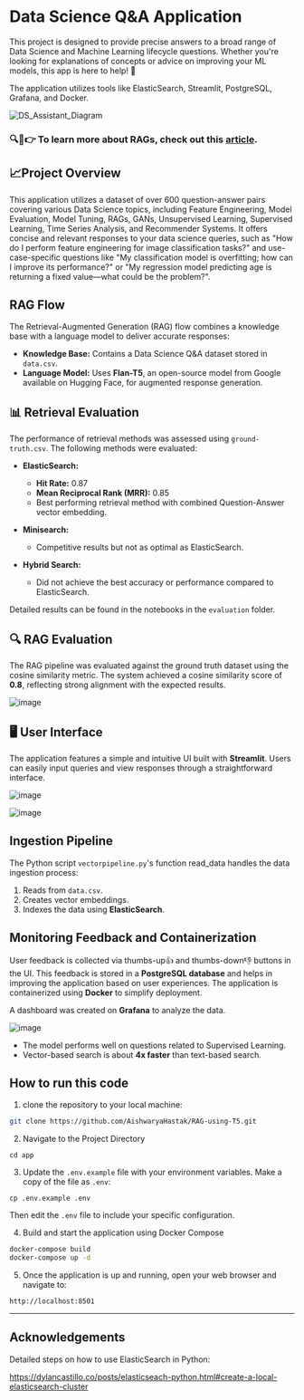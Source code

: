 # Data Science Q&A Application

This project is designed to provide precise answers to a broad range of Data Science and Machine Learning lifecycle questions. Whether you're looking for explanations of concepts or advice on improving your ML models, this app is here to help! 🚀

The application utilizes tools like ElasticSearch, Streamlit, PostgreSQL, Grafana, and Docker.

![DS_Assistant_Diagram](https://github.com/user-attachments/assets/51a5ef39-3616-4867-80be-2d45f283c8e7)


### 🔍📝👉 To learn more about RAGs, check out this [article](https://medium.com/@aishwaryahastak/understanding-the-roots-of-rags-7b77d26c3dca).

## 📈Project Overview

This application utilizes a dataset of over 600 question-answer pairs covering various Data Science topics, including Feature Engineering, Model Evaluation, Model Tuning, RAGs, GANs, Unsupervised Learning, Supervised Learning, Time Series Analysis, and Recommender Systems. It offers concise and relevant responses to your data science queries, such as "How do I perform feature engineering for image classification tasks?" and use-case-specific questions like "My classification model is overfitting; how can I improve its performance?" or "My regression model predicting age is returning a fixed value—what could be the problem?". 

## RAG Flow

The Retrieval-Augmented Generation (RAG) flow combines a knowledge base with a language model to deliver accurate responses:

- **Knowledge Base:** Contains a Data Science Q&A dataset stored in `data.csv`.
- **Language Model:** Uses **Flan-T5**, an open-source model from Google available on Hugging Face, for augmented response generation.

## 📊 Retrieval Evaluation

The performance of retrieval methods was assessed using `ground-truth.csv`. The following methods were evaluated:

- **ElasticSearch:** 
  - **Hit Rate:** 0.87 
  - **Mean Reciprocal Rank (MRR):** 0.85
  - Best performing retrieval method with combined Question-Answer vector embedding.
  
- **Minisearch:** 
  - Competitive results but not as optimal as ElasticSearch.

- **Hybrid Search:** 
  - Did not achieve the best accuracy or performance compared to ElasticSearch.

Detailed results can be found in the notebooks in the `evaluation` folder. 

## 🔍 RAG Evaluation

The RAG pipeline was evaluated against the ground truth dataset using the cosine similarity metric. The system achieved a cosine similarity score of **0.8**, reflecting strong alignment with the expected results. 

![image](https://github.com/user-attachments/assets/4120dc26-6a43-4a3a-b2fe-e5ec5de7cb5a)


## 🖥️ User Interface

The application features a simple and intuitive UI built with **Streamlit**. Users can easily input queries and view responses through a straightforward interface. 

![image](https://github.com/user-attachments/assets/a62fdc48-2c3a-4560-9236-18c7fc52511d)

![image](https://github.com/user-attachments/assets/35cdf80f-272c-4415-8ea6-1ddf30deb70e)

## Ingestion Pipeline

The Python script `vectorpipeline.py`'s function read_data handles the data ingestion process:

1. Reads from `data.csv`.
2. Creates vector embeddings.
3. Indexes the data using **ElasticSearch**.

## Monitoring Feedback and Containerization

User feedback is collected via thumbs-up👍 and thumbs-down👎 buttons in the UI. This feedback is stored in a **PostgreSQL database** and helps in improving the application based on user experiences. The application is containerized using **Docker** to simplify deployment.

A dashboard was created on **Grafana** to analyze the data.

![image](https://github.com/user-attachments/assets/e4b8d943-7e45-4fce-8d81-b5bad15adb1e)

- The model performs well on questions related to Supervised Learning.
- Vector-based search is about **4x faster** than text-based search.


## How to run this code

1. clone the repository to your local machine:
```bash
git clone https://github.com/AishwaryaHastak/RAG-using-T5.git
```

2. Navigate to the Project Directory
```
cd app
```

3. Update the `.env.example` file with your environment variables. Make a copy of the file as `.env`:
```
cp .env.example .env
```
Then edit the `.env` file to include your specific configuration.

4. Build and start the application using Docker Compose
```bash
docker-compose build
docker-compose up -d
```

5. Once the application is up and running, open your web browser and navigate to:
```
http://localhost:8501
```
---

## Acknowledgements

Detailed steps on how to use ElasticSearch in Python:

https://dylancastillo.co/posts/elasticseach-python.html#create-a-local-elasticsearch-cluster
